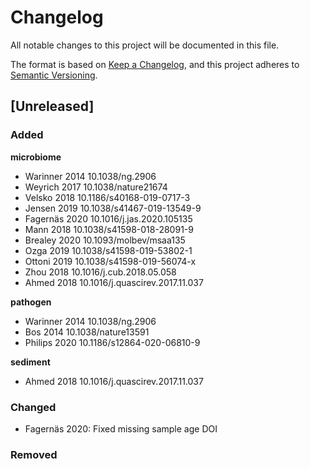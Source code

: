 # Changelog
All notable changes to this project will be documented in this file.

The format is based on [Keep a Changelog](https://keepachangelog.com/en/1.0.0/),
and this project adheres to [Semantic Versioning](https://semver.org/spec/v2.0.0.html).

## [Unreleased]

### Added

**microbiome**

- Warinner 2014 10.1038/ng.2906	
- Weyrich 2017 10.1038/nature21674	
- Velsko 2018 10.1186/s40168-019-0717-3	
- Jensen 2019 10.1038/s41467-019-13549-9	
- Fagernäs 2020 10.1016/j.jas.2020.105135	
- Mann 2018 10.1038/s41598-018-28091-9	
- Brealey 2020 10.1093/molbev/msaa135	
- Ozga 2019 10.1038/s41598-019-53802-1	
- Ottoni 2019 10.1038/s41598-019-56074-x	
- Zhou 2018 10.1016/j.cub.2018.05.058	
- Ahmed 2018 10.1016/j.quascirev.2017.11.037	

**pathogen**

- Warinner 2014 10.1038/ng.2906	
- Bos 2014 10.1038/nature13591	
- Philips 2020 10.1186/s12864-020-06810-9

**sediment**

- Ahmed 2018 10.1016/j.quascirev.2017.11.037	

### Changed

- Fagernäs 2020: Fixed missing sample age DOI

### Removed
